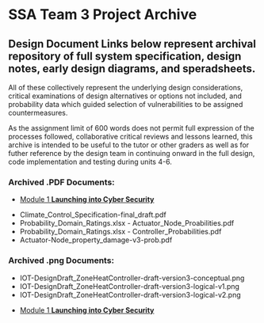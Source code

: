 # SSA Team 3 Project Archive

## Design Document Links below represent archival repository of full system specification, design notes, early design diagrams, and speradsheets. 
All of these collectively represent the underlying design considerations, critical examinations of design alternatives or options not included,
and probability data which guided selection of vulnerabilities to be assigned countermeasures.

As the assignment limit of 600 words does not permit full expression of the processes followed, collaborative critical reviews and lessons learned,
this archive is intended to be useful to the tutor or other graders as well as for futher reference by the design team in continuing onward in the 
full design, code implementation and testing during units 4-6.

### Archived .PDF Documents:

*   [Module 1 **Launching into Cyber Security**](https://crypto61.github.io/eportfolio/LCYS.md)
- Climate_Control_Specification-final_draft.pdf
- Probability_Domain_Ratings.xlsx - Actuator_Node_Proabilities.pdf
- Probability_Domain_Ratings.xlsx - Controller_Probabilities.pdf
- Actuator-Node_property_damage-v3-prob.pdf

### Archived .png Documents:

- IOT-DesignDraft_ZoneHeatController-draft-version3-conceptual.png
- IOT-DesignDraft_ZoneHeatController-draft-version3-logical-v1.png
- IOT-DesignDraft_ZoneHeatController-draft-version3-logical-v2.png

*   [Module 1 **Launching into Cyber Security**](https://crypto61.github.io/eportfolio/LCYS.md)
